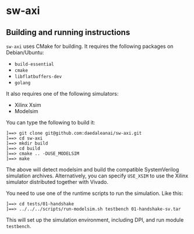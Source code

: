 
sw-axi
======

Building and running instructions
---------------------------------

`sw-axi` uses CMake for building. It requires the following packages on Debian/Ubuntu:

 * `build-essential`
 * `cmake`
 * `libflatbuffers-dev`
 * `golang`

It also requires one of the following simulators:

 * Xilinx Xsim
 * Modelsim

You can type the following to build it:

    ]==> git clone git@github.com:daedaleanai/sw-axi.git
    ]==> cd sw-axi
    ]==> mkdir build
    ]==> cd build
    ]==> cmake .. -DUSE_MODELSIM
    ]==> make

The above will detect modelsim and build the compatible SystemVerilog simulation
archives. Alternatively, you can specify `USE_XSIM` to use the Xilinx simulator
distributed together with Vivado.

You need to use one of the runtime scripts to run the simulation. Like this:

    ]==> cd tests/01-handshake
    ]==> ../../../scripts/run-modelsim.sh testbench 01-handshake-sv.tar

This will set up the simulation environment, including DPI, and run module
`testbench`.
